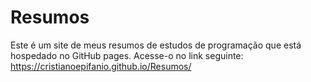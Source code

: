 # Resumos

Este é um site de meus resumos de estudos de programação que está hospedado no GitHub pages.
Acesse-o no link seguinte: https://cristianoepifanio.github.io/Resumos/
